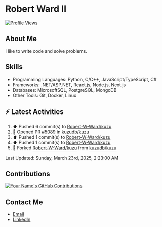 
# Robert Ward II

[![Profile Views](https://komarev.com/ghpvc/?username=Robert-W-Ward)](https://github.com/Robert-W-Ward)

## About Me
I like to write code and solve problems.

## Skills
- Programming Languages: Python, C/C++, JavaScript/TypeScript, C#
- Frameworks: .NET/ASP.NET, React.js, Node.js, Next.js
- Databases: MicrosoftSQL, PostgreSQL, MongoDB
- Other Tools: Git, Docker, Linux

## :zap: Latest Activities
<!--RECENT_ACTIVITY:start-->
1. ⬆️ Pushed 6 commit(s) to [Robert-W-Ward/kuzu](https://github.com/Robert-W-Ward/kuzu)
2. 💪 Opened PR [#5089](https://github.com/kuzudb/kuzu/pull/5089) in [kuzudb/kuzu](https://github.com/kuzudb/kuzu)
3. ⬆️ Pushed 1 commit(s) to [Robert-W-Ward/kuzu](https://github.com/Robert-W-Ward/kuzu)
4. ⬆️ Pushed 1 commit(s) to [Robert-W-Ward/kuzu](https://github.com/Robert-W-Ward/kuzu)
5. 🔱 Forked [Robert-W-Ward/kuzu](https://github.com/Robert-W-Ward/kuzu) from [kuzudb/kuzu](https://github.com/kuzudb/kuzu)
<!--RECENT_ACTIVITY:end-->

<!--RECENT_ACTIVITY:last_update-->
Last Updated: Sunday, March 23rd, 2025, 2:23:00 AM
<!--RECENT_ACTIVITY:last_update_end-->

<!--END_SECTIN:activity-->
## Contributions
[![Your Name's GitHub Contributions](https://github-readme-streak-stats.herokuapp.com/?user=Robert-W-Ward&theme=radical)](https://github.com/your-username)

## Contact Me
- [Email](mailto:robertwesleyward2019@gmail.com)
- [LinkedIn](https://linkedin.com/in/https://www.linkedin.com/in/robert-ward-ii/)
